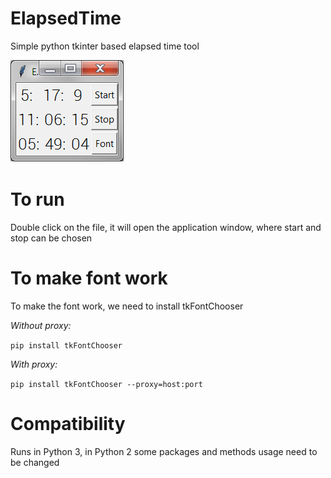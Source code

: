 # ElapsedTime
Simple python tkinter based elapsed time tool

![ElapsedTime](elapsedtime.png)

# To run
Double click on the file, it will open the application window, where start and stop can be chosen

# To make font work
To make the font work, we need to install tkFontChooser

*Without proxy:*

`pip install tkFontChooser`

*With proxy:*

`pip install tkFontChooser --proxy=host:port`

# Compatibility
Runs in Python 3, in Python 2 some packages and methods usage need to be changed
